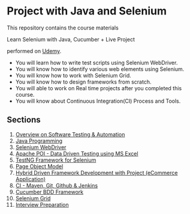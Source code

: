 # Project with Java and Selenium
This repository contains the course materials

Learn Selenium with Java, Cucumber + Live Project

performed on [Udemy][udemy].

* You will learn how to write test scripts using Selenium WebDriver.
* You will know how to identify various web elements using Selenium.
* You will know how to work with Selenium Grid.
* You will know how to design frameworks from scratch.
* You will able to work on Real time projects after you completed this course.
* You will know about Continuous Integration(CI) Process and Tools.

## Sections

1. [Overview on Software Testing & Automation](S1OverviewOnSoftwareTestingAndAutomation)
2. [Java Programming](S2JavaProgramming)
3. [Selenium WebDriver](S3SeleniumWebDriver)
4. [Apache POI - Data Driven Testing using MS Excel](S4ApachePOIDataDrivenTestingUsingMSExcel)
5. [TestNG Framework for Selenium](S5TestNGFrameworkForSelenium)
6. [Page Object Model](S6PageObjectModel)
7. [Hybrid Driven Framework Development with Project (eCommerce Application)](S7HybridDrivenFrameworkDevelopmentWithProject)
8. [CI - Maven, Git, Github & Jenkins](S8CIMavenGitGithubJenkins)
9. [Cucumber BDD Framework](S9CucumberBDDFramework)
10. [Selenium Grid](S10SeleniumGrid)
11. [Interview Preparation](S11InterviewPreparation)


[udemy]:(https://www.udemy.com/course/learn-selenium-with-java-live-project/)
